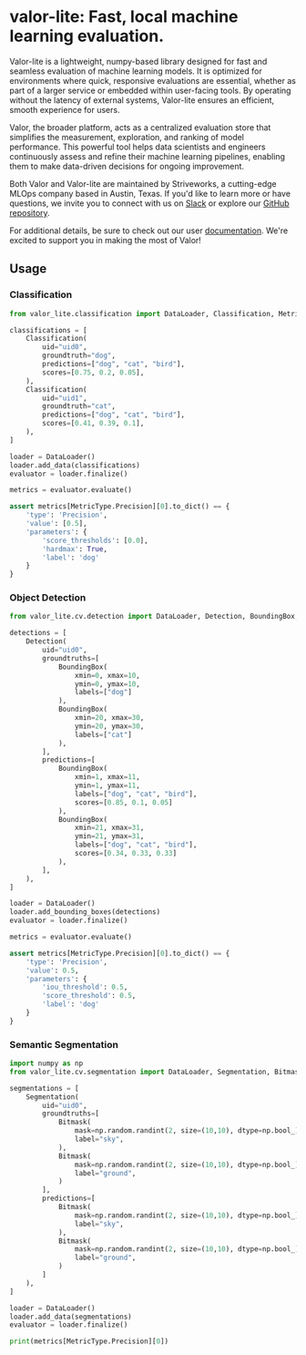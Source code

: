 # valor-lite: Fast, local machine learning evaluation.

Valor-lite is a lightweight, numpy-based library designed for fast and seamless evaluation of machine learning models. It is optimized for environments where quick, responsive evaluations are essential, whether as part of a larger service or embedded within user-facing tools. By operating without the latency of external systems, Valor-lite ensures an efficient, smooth experience for users.

Valor, the broader platform, acts as a centralized evaluation store that simplifies the measurement, exploration, and ranking of model performance. This powerful tool helps data scientists and engineers continuously assess and refine their machine learning pipelines, enabling them to make data-driven decisions for ongoing improvement.

Both Valor and Valor-lite are maintained by Striveworks, a cutting-edge MLOps company based in Austin, Texas. If you'd like to learn more or have questions, we invite you to connect with us on [Slack](https://striveworks-public.slack.com/join/shared_invite/zt-1a0jx768y-2J1fffN~b4fXYM8GecvOhA#/shared-invite/email) or explore our [GitHub repository](https://github.com/striveworks/valor).

For additional details, be sure to check out our user [documentation](https://striveworks.github.io/valor/). We're excited to support you in making the most of Valor!

## Usage

### Classification

```python
from valor_lite.classification import DataLoader, Classification, MetricType

classifications = [
    Classification(
        uid="uid0",
        groundtruth="dog",
        predictions=["dog", "cat", "bird"],
        scores=[0.75, 0.2, 0.05],
    ),
    Classification(
        uid="uid1",
        groundtruth="cat",
        predictions=["dog", "cat", "bird"],
        scores=[0.41, 0.39, 0.1],
    ),
]

loader = DataLoader()
loader.add_data(classifications)
evaluator = loader.finalize()

metrics = evaluator.evaluate()

assert metrics[MetricType.Precision][0].to_dict() == {
    'type': 'Precision',
    'value': [0.5],
    'parameters': {
        'score_thresholds': [0.0],
        'hardmax': True,
        'label': 'dog'
    }
}
```

### Object Detection

```python
from valor_lite.cv.detection import DataLoader, Detection, BoundingBox, MetricType

detections = [
    Detection(
        uid="uid0",
        groundtruths=[
            BoundingBox(
                xmin=0, xmax=10,
                ymin=0, ymax=10,
                labels=["dog"]
            ),
            BoundingBox(
                xmin=20, xmax=30,
                ymin=20, ymax=30,
                labels=["cat"]
            ),
        ],
        predictions=[
            BoundingBox(
                xmin=1, xmax=11,
                ymin=1, ymax=11,
                labels=["dog", "cat", "bird"],
                scores=[0.85, 0.1, 0.05]
            ),
            BoundingBox(
                xmin=21, xmax=31,
                ymin=21, ymax=31,
                labels=["dog", "cat", "bird"],
                scores=[0.34, 0.33, 0.33]
            ),
        ],
    ),
]

loader = DataLoader()
loader.add_bounding_boxes(detections)
evaluator = loader.finalize()

metrics = evaluator.evaluate()

assert metrics[MetricType.Precision][0].to_dict() == {
    'type': 'Precision',
    'value': 0.5,
    'parameters': {
        'iou_threshold': 0.5,
        'score_threshold': 0.5,
        'label': 'dog'
    }
}
```

### Semantic Segmentation

```python
import numpy as np
from valor_lite.cv.segmentation import DataLoader, Segmentation, Bitmask, MetricType

segmentations = [
    Segmentation(
        uid="uid0",
        groundtruths=[
            Bitmask(
                mask=np.random.randint(2, size=(10,10), dtype=np.bool_),
                label="sky",
            ),
            Bitmask(
                mask=np.random.randint(2, size=(10,10), dtype=np.bool_),
                label="ground",
            )
        ],
        predictions=[
            Bitmask(
                mask=np.random.randint(2, size=(10,10), dtype=np.bool_),
                label="sky",
            ),
            Bitmask(
                mask=np.random.randint(2, size=(10,10), dtype=np.bool_),
                label="ground",
            )
        ]
    ),
]

loader = DataLoader()
loader.add_data(segmentations)
evaluator = loader.finalize()

print(metrics[MetricType.Precision][0])
```